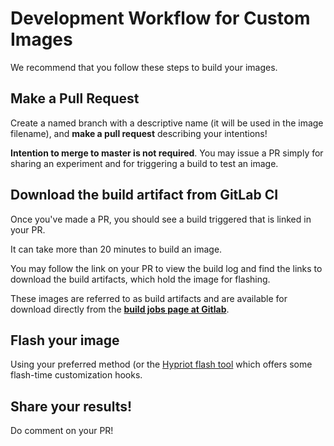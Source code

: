 # Development Workflow for Custom Images

We recommend that you follow these steps to build your images.

## Make a Pull Request

Create a named branch with a descriptive name (it will be used in the image filename), and **make a pull request** describing your intentions!

**Intention to merge to master is not required**. You may issue a PR simply for sharing an experiment and for triggering a build to test an image.

## Download the build artifact from GitLab CI

Once you've made a PR, you should see a build triggered that is linked in your PR.

It can take more than 20 minutes to build an image.

You may follow the link on your PR to view the build log and find the links to download the build artifacts, which hold the image for flashing.

These images are referred to as build artifacts and are available for download directly from the [**build jobs page at Gitlab**](https://gitlab.com/publiclab/image-builder-rpi/-/jobs).

## Flash your image

Using your preferred method (or the [Hypriot flash tool](https://github.com/hypriot/flash) which offers some flash-time customization hooks.

## Share your results!

Do comment on your PR!
